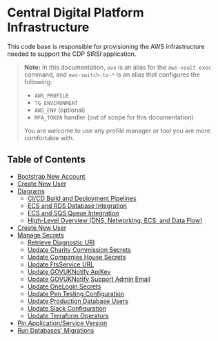 # Central Digital Platform Infrastructure

This code base is responsible for provisioning the AWS infrastructure needed to support the CDP SIRSI application.

> **Note:** In this documentation, `ave` is an alias for the `aws-vault exec` command, and `aws-switch-to-*` is an alias that configures the following:
> - `AWS_PROFILE`
> - `TG_ENVIRONMENT`
> - `AWS_ENV` (optional)
> - `MFA_TOKEN` handler (out of scope for this documentation)
>
> You are welcome to use any profile manager or tool you are more comfortable with.

## Table of Contents
- [Bootstrap New Account](./docs/bootstap-new-account.md)
- [Create New User](./docs/bootstap-new-account.md#create-new-users)
- [Diagrams](./docs/diagrams.md)
  - [CI/CD Build and Deployment Pipelines](./docs/diagrams.md#cicd-build-and-deployment-pipelines)
  - [ECS and RDS Database Integration](./docs/diagrams.md#cdp-sirsi-application-ecs-and-rds-database-integration)
  - [ECS and SQS Queue Integration](./docs/diagrams.md#cdp-sirsi-application-ecs-and-sqs-queue-integration)
  - [High-Level Overview (DNS, Networking, ECS, and Data Flow)](#cdp-sirsi-application-high-level-overview-of-dns-networking-ecs-and-data-flow)
- [Create New User](./docs/bootstap-new-account.md#create-new-users)
- [Manage Secrets](./docs/manage-secrets.md)
   - [Retrieve Diagnostic URI](./docs/manage-secrets.md#retrieve-diagnostic-uri)
   - [Update Charity Commission Secrets](./docs/manage-secrets.md#update-charity-commission-secrets)
   - [Update Companies House Secrets](./docs/manage-secrets.md#update-companies-house-secrets)
   - [Update FtsService URL](./docs/manage-secrets.md#update-ftsservice-url)
   - [Update GOVUKNotify ApiKey](./docs/manage-secrets.md#update-govuknotify-apikey)
   - [Update GOVUKNotify Support Admin Email](./docs/manage-secrets.md#update-govuknotify-support-admin-email)
   - [Update OneLogin Secrets](./docs/manage-secrets.md#update-onelogin-secrets)
   - [Update Pen Testing Configuration](./docs/manage-secrets.md#update-pen-testing-configuration)
   - [Update Production Database Users](./docs/manage-secrets.md#update-production-database-users)
   - [Update Slack Configuration](./docs/manage-secrets.md#update-slack-configuration)
   - [Update Terraform Operators](./docs/manage-secrets.md#update-terraform-operators)
- [Pin Application/Service Version](./docs/bootstap-new-account.md#pin-applicationservice-version)
- [Run Databases' Migrations](./docs/bootstap-new-account.md#run-databases-migrations)
